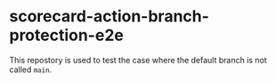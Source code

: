 # scorecard-action-branch-protection-e2e

This repostory is used to test the case where the default branch is not called
`main`. 
